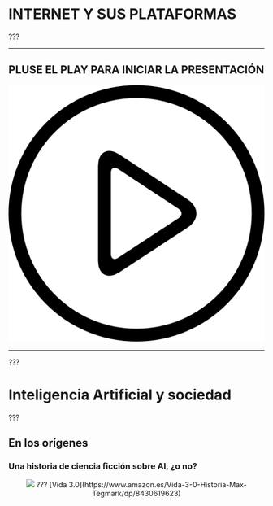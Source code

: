 # INTERNET Y SUS PLATAFORMAS
???
***

## PLUSE EL PLAY PARA INICIAR LA PRESENTACIÓN

[![IMAGE ALT TEXT HERE](PLAY.png)](https://pauandalt.github.io/r/r?https://pauandalt.github.io/Presentacion_internet/)

***
???
# Inteligencia Artificial y sociedad
???
## En los orígenes

### Una historia de ciencia ficción sobre AI, ¿o no?
<p align="center">
<img src="https://images-na.ssl-images-amazon.com/images/I/51PPlcfk6cL._SX311_BO1,204,203,200_.jpg">
???
[Vida 3.0](https://www.amazon.es/Vida-3-0-Historia-Max-Tegmark/dp/8430619623)
